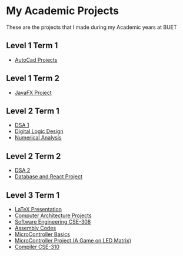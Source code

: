 # My Academic Projects
These are the projects that I made during my Academic years at BUET

## Level 1 Term 1
- [AutoCad Projects](https://github.com/Anupznk/AutoCad-Projects)

## Level 1 Term 2
- [JavaFX Project](https://github.com/Anupznk/JavaFX-Project-Car-Dealership)

## Level 2 Term 1
- [DSA 1](https://github.com/Anupznk/DSA-1-CSE-204)
- [Digital Logic Design](https://github.com/Anupznk/Digital-Logic-Design-CSE-206)
- [Numerical Analysis](https://github.com/Anupznk/Numerical-Analysis-CSE-218)

## Level 2 Term 2
- [DSA 2](https://github.com/Anupznk/DSA-2-CSE-208)
- [Database and React Project](https://github.com/Anupznk/BrightMate-Library-Database-Project)

## Level 3 Term 1
- [LaTeX Presentation](https://github.com/Anupznk/LaTeX-CSE-300/tree/main)
- [Computer Architecture Projects](https://github.com/Anupznk/Computer-Architecture-CSE-306)
- [Software Engineering CSE-308](https://github.com/Anupznk/Software-Engineering-CSE-308)
- [Assembly Codes](https://github.com/Anupznk/Assembly-Codes-CSE-316/tree/master)
- [MicroController Basics](https://github.com/Anupznk/MicroController-Projects-Basics/tree/master)
- [MicroController Project (A Game on LED Matrix)](https://github.com/Anupznk/Space-Attack-CSE-316-Project/tree/master)
- [Compiler CSE-310]()
